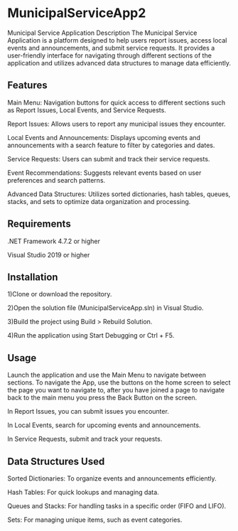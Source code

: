 # MunicipalServiceApp2
Municipal Service Application
Description
The Municipal Service Application is a platform designed to help users report issues, access local events and announcements, and submit service requests. It provides a user-friendly interface for navigating through different sections of the application and utilizes advanced data structures to manage data efficiently.



## Features
Main Menu: Navigation buttons for quick access to different sections such as Report Issues, Local Events, and Service Requests.

Report Issues: Allows users to report any municipal issues they encounter.

Local Events and Announcements: Displays upcoming events and announcements with a search feature to filter by categories and dates.

Service Requests: Users can submit and track their service requests.

Event Recommendations: Suggests relevant events based on user preferences and search patterns.

Advanced Data Structures: Utilizes sorted dictionaries, hash tables, queues, stacks, and sets to optimize data organization and processing.

## Requirements
.NET Framework 4.7.2 or higher

Visual Studio 2019 or higher



## Installation
1)Clone or download the repository.

2)Open the solution file (MunicipalServiceApp.sln) in Visual Studio.

3)Build the project using Build > Rebuild Solution.

4)Run the application using Start Debugging or Ctrl + F5.


## Usage
Launch the application and use the Main Menu to navigate between sections.
To navigate the App, use the buttons on the home screen to select the page you want to navigate to, after you have joined a page 
to navigate back to the main menu you press the Back Button on the screen.

In Report Issues, you can submit issues you encounter.

In Local Events, search for upcoming events and announcements.

In Service Requests, submit and track your requests.



## Data Structures Used
Sorted Dictionaries: To organize events and announcements efficiently.

Hash Tables: For quick lookups and managing data.

Queues and Stacks: For handling tasks in a specific order (FIFO and LIFO).

Sets: For managing unique items, such as event categories.


